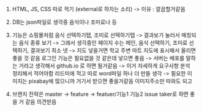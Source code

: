 1. HTML, JS, CSS 따로 적기 (external로 하자는 소리) -> 이유 : 깔끔할거같음 
2. DB는 json파일로 생각중 음식이나 조미료나 등
3. 기능은 쇼핑몰처럼 음식 선택하기탭, 조미료 선택하기탭 -> 결과보기 눌러서 매칭되는 음식 종류 보기
   -> 그래서 생각중인 페이지 수는 메인, 음식 선택하기, 조미료 선택하기, 결과보기 최소 넷
   -> 지도 넣을거면 학교 주변 마트 지도에 표시해서 올리면 좋을 것 같음
   로그인 기능은 필요없을 것 같은데 넣으면 좋음
   -> 서버는 배포를 말하는 거라고 생각해서 github.io 로 하면 될거같음
   -> 이거 자세하게 요구사항 분석 정리해서 적어야함 리드미에 적고 따로 word파일 하나 더 만들 생각
   -> 필요한 이미지는 pixabay에 많으니까 거기서 받으면 좋을거같음 이미지주소만 따와도 되고
   
   
4. 브랜치 전략은 master -> feature -> featuer/기능1 기능2 issue taker로 하면 좋을 거 같음 의견받음 
